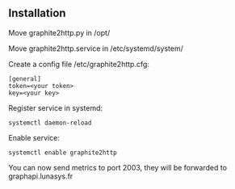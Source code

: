 ## Installation

Move graphite2http.py in /opt/

Move graphite2http.service in /etc/systemd/system/

Create a config file /etc/graphite2http.cfg:
```
[general]
token=<your token>
key=<your key>
```

Register service in systemd:

```
systemctl daemon-reload
```

Enable service:

```
systemctl enable graphite2http
```

You can now send metrics to port 2003, they will be forwarded to graphapi.lunasys.fr
